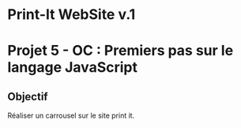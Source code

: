 # Print-It WebSite v.1

# Projet 5 - OC : Premiers pas sur le langage JavaScript
## Objectif
Réaliser un carrousel sur le site print it.
